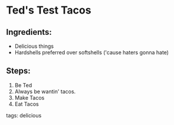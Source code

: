 Ted's Test Tacos
================

Ingredients:
------------

* Delicious things
* Hardshells preferred over softshells ('cause haters gonna hate)

Steps:
------

1. Be Ted
2. Always be wantin' tacos.
3. Make Tacos
4. Eat Tacos

tags: delicious
